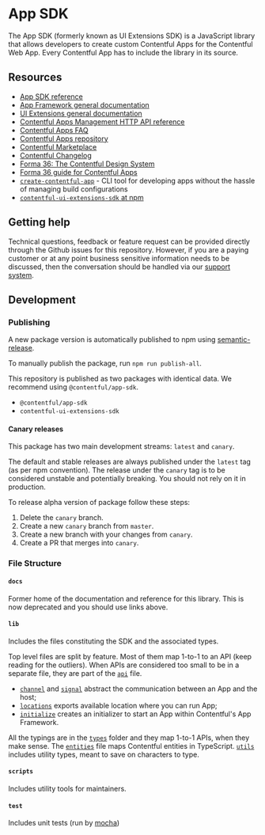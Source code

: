 # App SDK

The App SDK (formerly known as UI Extensions SDK) is a JavaScript library that allows developers to create custom Contentful Apps
for the Contentful Web App. Every Contentful App has to include the library in its source.

## Resources

- [App SDK reference](https://www.contentful.com/developers/docs/extensibility/app-framework/sdk/)
- [App Framework general documentation](https://www.contentful.com/developers/docs/extensibility/app-framework/)
- [UI Extensions general documentation](https://www.contentful.com/developers/docs/extensibility/ui-extensions/)
- [Contentful Apps Management HTTP API reference](https://www.contentful.com/developers/docs/references/content-management-api/#/reference/app-definitions)
- [Contentful Apps FAQ](https://www.contentful.com/developers/docs/extensibility/app-framework/faq/)
- [Contentful Apps repository](https://github.com/contentful/apps)
- [Contentful Marketplace](https://www.contentful.com/developers/marketplace/)
- [Contentful Changelog](https://www.contentful.com/developers/changelog/)
- [Forma 36: The Contentful Design System](https://f36.contentful.com/)
- [Forma 36 guide for Contentful Apps](https://www.contentful.com/developers/docs/extensibility/ui-extensions/component-library/)
- [`create-contentful-app`](https://github.com/contentful/create-contentful-app) - CLI tool for developing apps without the hassle of managing build configurations
- [`contentful-ui-extensions-sdk` at npm](https://www.npmjs.com/package/contentful-ui-extensions-sdk)

## Getting help

Technical questions, feedback or feature request can be provided directly through the Github issues
for this repository. However, if you are a paying customer or at any point business sensitive
information needs to be discussed, then the conversation should be handled via our
[support system](https://www.contentful.com/support/).

## Development

### Publishing

A new package version is automatically published to npm using [semantic-release](https://github.com/semantic-release/semantic-release).

To manually publish the package, run `npm run publish-all`.

This repository is published as two packages with identical data. We recommend using `@contentful/app-sdk`.

- `@contentful/app-sdk`
- `contentful-ui-extensions-sdk`

#### Canary releases

This package has two main development streams: `latest` and `canary`.

The default and stable releases are always published under the `latest` tag (as per npm convention).
The release under the `canary` tag is to be considered unstable and potentially breaking.
You should not rely on it in production.

To release alpha version of package follow these steps:

1. Delete the `canary` branch.
2. Create a new `canary` branch from `master`.
3. Create a new branch with your changes from `canary`.
4. Create a PR that merges into `canary`.

### File Structure

#### `docs`

Former home of the documentation and reference for this library. This is now deprecated and you should use links above.

#### `lib`

Includes the files constituting the SDK and the associated types.

Top level files are split by feature. Most of them map 1-to-1 to an API (keep reading for the outliers). When APIs are
considered too small to be in a separate file, they are part of the [`api`](./lib/api.ts) file.

- [`channel`](./lib/channel.ts) and [`signal`](./lib/signal.ts) abstract the communication between an App and the host;
- [`locations`](./lib/locations.ts) exports available location where you can run App;
- [`initialize`](./lib/initialize.ts) creates an initializer to start an App within Contentful's App Framework.

All the typings are in the [`types`](./lib/types) folder and they map 1-to-1 APIs, when they make sense.
The [`entities`](./lib/types/entities.ts) file maps Contentful entities in TypeScript.
[`utils`](./lib/types/utils.ts) includes utility types, meant to save on characters to type.

#### `scripts`

Includes utility tools for maintainers.

#### `test`

Includes unit tests (run by [mocha](https://mochajs.org/))
